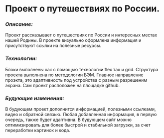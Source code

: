# **Проект о путешествиях по России.**
### *Описание:* 
Проект рассказывает о путешествиях по России и интересных местах нашей Родины. В проекте визуально оформлена информация и присутствуют ссылки на полезные ресурсы. 
### *Технологии:* 
Блоки выполнены как с помощью технологии flex так и grid. Структура проекта выполнена по методологии БЭМ. Главное направление проэкта, это адаптивность под устройства с разным разрешеним экрана. Сам проект расположен на площадке github.
### *Будующие изменения:* 
В будующем проект дополнится информацией, полезными ссылками, видео и обратной связью. Любая добавленная информация, в первую очередь, также будет адаптивна. В будующем сайт можно оптимизировать для более быстрой и стабильной загрузки, за счет переработки картинок и кода.